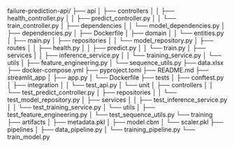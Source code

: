 failure-prediction-api/
├── api
│   ├── controllers
│   │   ├── health_controller.py
│   │   ├── predict_controller.py
│   │   └── train_controller.py
│   ├── dependencies
│   │   └── model_dependencies.py
│   ├── dependencies.py
│   ├── Dockerfile
│   ├── domain
│   │   └── entities.py
│   ├── main.py
│   ├── repositories
│   │   └── model_repository.py
│   ├── routes
│   │   ├── health.py
│   │   ├── predict.py
│   │   └── train.py
│   ├── services
│   │   ├── inference_service.py
│   │   └── training_service.py
│   └── utils
│       ├── feature_engineering.py
│       └── sequence_utils.py
├── data.xlsx
├── docker-compose.yml
├── pyproject.toml
├── README.md
├── streamlit_app
│   ├── app.py
│   └── Dockerfile
├── tests
│   ├── conftest.py
│   ├── integration
│   │   └── test_api.py
│   └── unit
│       ├── controllers
│       │   └── test_predict_controller.py
│       ├── repositories
│       │   └── test_model_repository.py
│       ├── services
│       │   ├── test_inference_service.py
│       │   └── test_training_service.py
│       └── utils
│           ├── test_feature_engineering.py
│           └── test_sequence_utils.py
└── training
    ├── artifacts
    │   ├── metadata.pkl
    │   ├── model.cbm
    │   └── scaler.pkl
    ├── pipelines
    │   ├── data_pipeline.py
    │   └── training_pipeline.py
    └── train_model.py